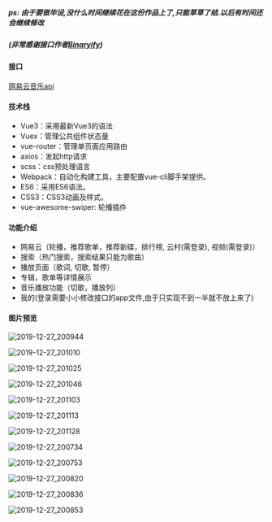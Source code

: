 ##### ps:  由于要做毕设,没什么时间继续花在这份作品上了,只能草草了结.以后有时间还会继续修改

#####       (非常感谢接口作者[Binaryify](https://github.com/Binaryify))

#### 接口

 [网易云音乐api ](http://musicapi.leanapp.cn/)

#### 技术栈

- Vue3：采用最新Vue3的语法
- Vuex：管理公共组件状态量
- vue-router：管理单页面应用路由
- axios：发起http请求
- scss：css预处理语言
- Webpack：自动化构建工具，主要配置vue-cli脚手架提供。
- ES6：采用ES6语法。
- CSS3：CSS3动画及样式。
- vue-awesome-swiper: 轮播插件

#### 功能介绍

- 网易云（轮播，推荐歌单，推荐新碟，排行榜,  云村(需登录),  视频(需登录)）
- 搜索（热门搜索，搜索结果只能为歌曲）
- 播放页面（歌词, 切歌, 暂停）
- 专辑，歌单等详情展示
- 音乐播放功能（切歌，播放列）
- 我的(登录需要小小修改接口的app文件,由于只实现不到一半就不放上来了)

####  图片预览



![2019-12-27_200944](C:\Users\86137\Desktop\wymusic\public\images\2019-12-27_200944.png)

![2019-12-27_201010](C:\Users\86137\Desktop\wymusic\public\images\2019-12-27_201010.png)

![2019-12-27_201025](C:\Users\86137\Desktop\wymusic\public\images\2019-12-27_201025.png)

![2019-12-27_201046](C:\Users\86137\Desktop\wymusic\public\images\2019-12-27_201046.png)

![2019-12-27_201103](C:\Users\86137\Desktop\wymusic\public\images\2019-12-27_201103.png)

![2019-12-27_201113](C:\Users\86137\Desktop\wymusic\public\images\2019-12-27_201113.png)

![2019-12-27_201128](C:\Users\86137\Desktop\wymusic\public\images\2019-12-27_201128.png)

![2019-12-27_200734](C:\Users\86137\Desktop\wymusic\public\images\2019-12-27_200734.png)

![2019-12-27_200753](C:\Users\86137\Desktop\wymusic\public\images\2019-12-27_200753.png)

![2019-12-27_200820](C:\Users\86137\Desktop\wymusic\public\images\2019-12-27_200820.png)

![2019-12-27_200836](C:\Users\86137\Desktop\wymusic\public\images\2019-12-27_200836.png)

![2019-12-27_200853](C:\Users\86137\Desktop\wymusic\public\images\2019-12-27_200853.png)






